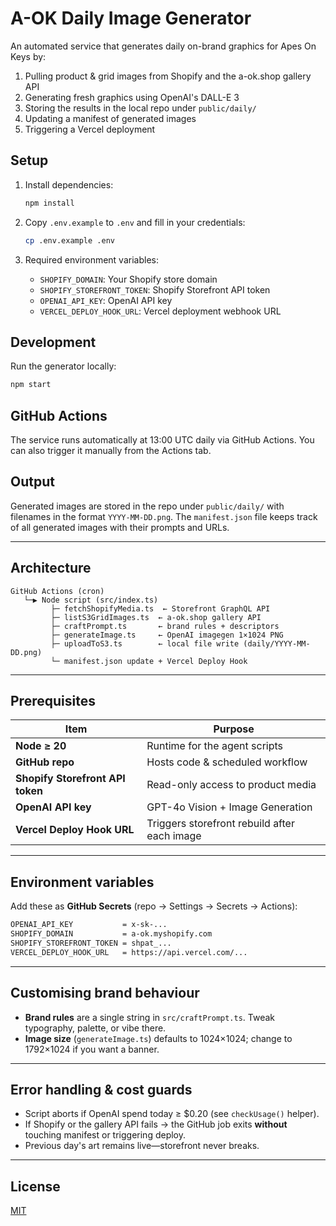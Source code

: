 # A-OK Daily Image Generator

An automated service that generates daily on-brand graphics for Apes On Keys by:

1. Pulling product & grid images from Shopify and the a-ok.shop gallery API
2. Generating fresh graphics using OpenAI's DALL-E 3
3. Storing the results in the local repo under `public/daily/`
4. Updating a manifest of generated images
5. Triggering a Vercel deployment

## Setup

1. Install dependencies:

   ```bash
   npm install
   ```

2. Copy `.env.example` to `.env` and fill in your credentials:

   ```bash
   cp .env.example .env
   ```

3. Required environment variables:
   - `SHOPIFY_DOMAIN`: Your Shopify store domain
   - `SHOPIFY_STOREFRONT_TOKEN`: Shopify Storefront API token
   - `OPENAI_API_KEY`: OpenAI API key
   - `VERCEL_DEPLOY_HOOK_URL`: Vercel deployment webhook URL

## Development

Run the generator locally:

```bash
npm start
```

## GitHub Actions

The service runs automatically at 13:00 UTC daily via GitHub Actions. You can also trigger it manually from the Actions tab.

## Output

Generated images are stored in the repo under `public/daily/` with filenames in the format `YYYY-MM-DD.png`. The `manifest.json` file keeps track of all generated images with their prompts and URLs.

---

## Architecture

```text
GitHub Actions (cron)
   └─▶ Node script (src/index.ts)
         ├─ fetchShopifyMedia.ts  ← Storefront GraphQL API
         ├─ listS3GridImages.ts  ← a-ok.shop gallery API
         ├─ craftPrompt.ts       ← brand rules + descriptors
         ├─ generateImage.ts     ← OpenAI imagegen 1×1024 PNG
         ├─ uploadToS3.ts        ← local file write (daily/YYYY-MM-DD.png)
         └─ manifest.json update + Vercel Deploy Hook
```

---

## Prerequisites

| Item                             | Purpose                                      |
| -------------------------------- | -------------------------------------------- |
| **Node ≥ 20**                    | Runtime for the agent scripts                |
| **GitHub repo**                  | Hosts code & scheduled workflow              |
| **Shopify Storefront API token** | Read-only access to product media            |
| **OpenAI API key**               | GPT-4o Vision + Image Generation             |
| **Vercel Deploy Hook URL**       | Triggers storefront rebuild after each image |

---

## Environment variables

Add these as **GitHub Secrets** (repo → Settings → Secrets → Actions):

```bash
OPENAI_API_KEY           = x-sk-...
SHOPIFY_DOMAIN           = a-ok.myshopify.com
SHOPIFY_STOREFRONT_TOKEN = shpat_...
VERCEL_DEPLOY_HOOK_URL   = https://api.vercel.com/...
```

---

## Customising brand behaviour

- **Brand rules** are a single string in `src/craftPrompt.ts`. Tweak typography, palette, or vibe there.
- **Image size** (`generateImage.ts`) defaults to 1024×1024; change to 1792×1024 if you want a banner.

---

## Error handling & cost guards

- Script aborts if OpenAI spend today ≥ $0.20 (see `checkUsage()` helper).
- If Shopify or the gallery API fails → the GitHub job exits **without** touching manifest or triggering deploy.
- Previous day's art remains live—storefront never breaks.

---

## License

[MIT](LICENSE)
